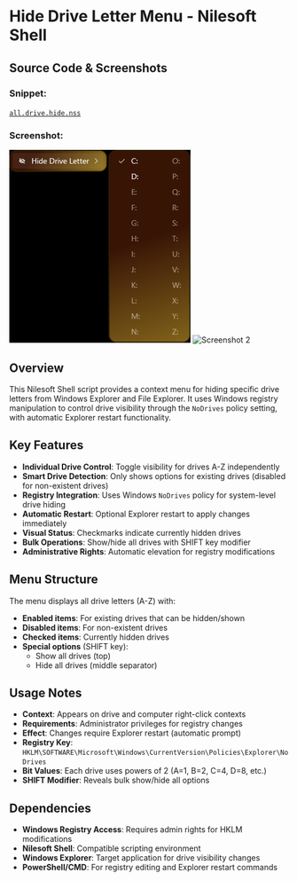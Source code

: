 # Hide Drive Letter Menu - Nilesoft Shell

## Source Code & Screenshots

### Snippet:
[`all.drive.hide.nss`](/ex3.multifunction/all.drive.hide.nss)

### Screenshot:
![Screenshot 1](/ex3.multifunction/all.drive.hide.1.png)
![Screenshot 2](/ex3.multifunction/all.drive.hide.2.png)

## Overview

This Nilesoft Shell script provides a context menu for hiding specific drive letters from Windows Explorer and File Explorer. It uses Windows registry manipulation to control drive visibility through the `NoDrives` policy setting, with automatic Explorer restart functionality.

## Key Features

- **Individual Drive Control**: Toggle visibility for drives A-Z independently
- **Smart Drive Detection**: Only shows options for existing drives (disabled for non-existent drives)
- **Registry Integration**: Uses Windows `NoDrives` policy for system-level drive hiding
- **Automatic Restart**: Optional Explorer restart to apply changes immediately
- **Visual Status**: Checkmarks indicate currently hidden drives
- **Bulk Operations**: Show/hide all drives with SHIFT key modifier
- **Administrative Rights**: Automatic elevation for registry modifications

## Menu Structure

The menu displays all drive letters (A-Z) with:
- **Enabled items**: For existing drives that can be hidden/shown
- **Disabled items**: For non-existent drives
- **Checked items**: Currently hidden drives
- **Special options** (SHIFT key):
  - Show all drives (top)
  - Hide all drives (middle separator)

## Usage Notes

- **Context**: Appears on drive and computer right-click contexts
- **Requirements**: Administrator privileges for registry changes
- **Effect**: Changes require Explorer restart (automatic prompt)
- **Registry Key**: `HKLM\SOFTWARE\Microsoft\Windows\CurrentVersion\Policies\Explorer\NoDrives`
- **Bit Values**: Each drive uses powers of 2 (A=1, B=2, C=4, D=8, etc.)
- **SHIFT Modifier**: Reveals bulk show/hide all options

## Dependencies

- **Windows Registry Access**: Requires admin rights for HKLM modifications
- **Nilesoft Shell**: Compatible scripting environment
- **Windows Explorer**: Target application for drive visibility changes
- **PowerShell/CMD**: For registry editing and Explorer restart commands
